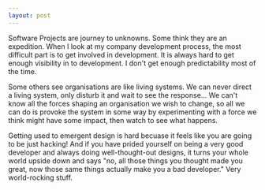 ```yaml
---
layout: post
---
```


Software Projects are journey to unknowns.  Some think they are an expedition.  When I look at my company
development process, the most difficult part is to get involved in development.  It is always hard to get
enough visibility in to development.  I don't get enough predictability most of the time.

Some others see organisations are like living systems.  We can never direct a living system, only disturb
it and wait to see the response... We can't know all the forces shaping an organisation we wish to change, 
so all we can do is provoke the system in some way by experimenting with a force we think might have some
impact, then watch to see what happens.

Getting used to emergent design is hard becuase it feels like you are going to be just hacking! And if 
you have prided yourself on being a very good developer and always doing well-thought-out designs, it 
turns your whole world upside down and says "no, all those things you thought made you great, now those
same things actually make you a bad developer."  Very world-rocking stuff.


